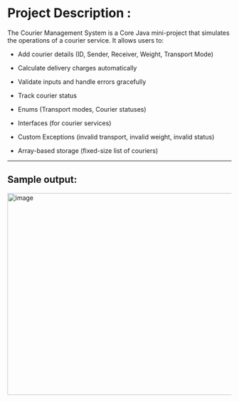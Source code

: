 # Project Description :
  The Courier Management System is a Core Java mini-project that simulates the operations of a courier service.
  It allows users to:

  - Add courier details (ID, Sender, Receiver, Weight, Transport Mode)

  - Calculate delivery charges automatically

  - Validate inputs and handle errors gracefully

  - Track courier status

  - Enums (Transport modes, Courier statuses)

  - Interfaces (for courier services)

  - Custom Exceptions (invalid transport, invalid weight, invalid status)
    
  - Array-based storage (fixed-size list of couriers)
---
## Sample output: 
<img width="845" height="454" alt="image" src="https://github.com/user-attachments/assets/31485e40-a583-4db2-a554-6b9c0051e90a" />

